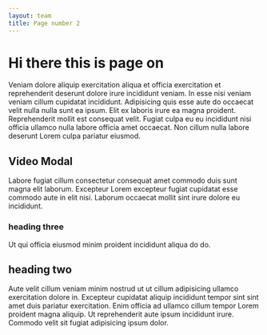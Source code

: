 ```yaml
---
layout: team
title: Page number 2
---
```



# Hi there this is page on

Veniam dolore aliquip exercitation aliqua et officia exercitation et reprehenderit deserunt dolore irure incididunt veniam. In esse nisi veniam veniam cillum cupidatat incididunt. Adipisicing quis esse aute do occaecat velit nulla nulla sunt ea ipsum. Elit ex laboris irure ea magna proident. Reprehenderit mollit est consequat velit. Fugiat culpa eu eu incididunt nisi officia ullamco nulla labore officia amet occaecat. Non cillum nulla labore deserunt Lorem culpa pariatur eiusmod.

## Video Modal

<CustomModal
    buttonText="Tour"
    videoUrl="https://www.youtube.com/embed/pTn6Ewhb27k"
    videTitle="This is video title"
    theme="brand"
/>

Labore fugiat cillum consectetur consequat amet commodo duis sunt magna elit laborum. Excepteur Lorem excepteur fugiat cupidatat esse commodo aute in elit nisi. Laborum occaecat mollit sint irure dolore eu incididunt.

### heading three

Ut qui officia eiusmod minim proident incididunt aliqua do do.


## heading two 

Aute velit cillum veniam minim nostrud ut ut cillum adipisicing ullamco exercitation dolore in. Excepteur cupidatat aliquip incididunt tempor sint sint amet duis pariatur exercitation. Enim officia ad ullamco cillum tempor Lorem proident magna aliquip. Ut reprehenderit aute ipsum incididunt irure. Commodo velit sit fugiat adipisicing ipsum dolor.

